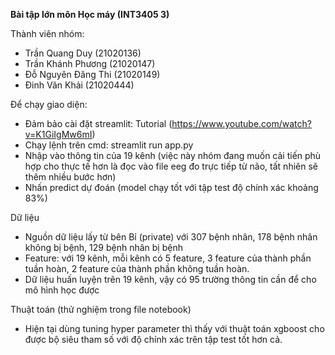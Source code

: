 **Bài tập lớn môn Học máy (INT3405 3)**

Thành viên nhóm:
- Trần Quang Duy (21020136)
- Trần Khánh Phương (21020147)
- Đỗ Nguyên Đăng Thi (21020149)
- Đinh Văn Khải (21020444)

Để chạy giao diện:
- Đảm bảo cài đặt streamlit: Tutorial (https://www.youtube.com/watch?v=K1GiIgMw6mI)
- Chạy lệnh trên cmd: streamlit run app.py
- Nhập vào thông tin của 19 kênh (việc này nhóm đang muốn cải tiến phù hợp cho thực tế hơn là đọc vào file eeg đo trực tiếp từ não, tất nhiên sẽ thêm nhiều bước hơn)
- Nhấn predict dự đoán (model chạy tốt với tập test độ chính xác khoảng 83%)

Dữ liệu
- Nguồn dữ liệu lấy từ bên Bỉ (private) với 307 bệnh nhân, 178 bệnh nhân không bị bệnh, 129 bệnh nhân bị bệnh
- Feature: với 19 kênh, mỗi kênh có 5 feature, 3 feature của thành phần tuần hoàn, 2 feature của thành phần không tuần hoàn.
- Dữ liệu huấn luyện trên 19 kênh, vậy có 95 trường thông tin cần để cho mô hình học được

Thuật toán (thử nghiệm trong file notebook)
- Hiện tại dùng tuning hyper parameter thì thấy với thuật toán xgboost cho được bộ siêu tham số với độ chính xác trên tập test tốt hơn cả.
